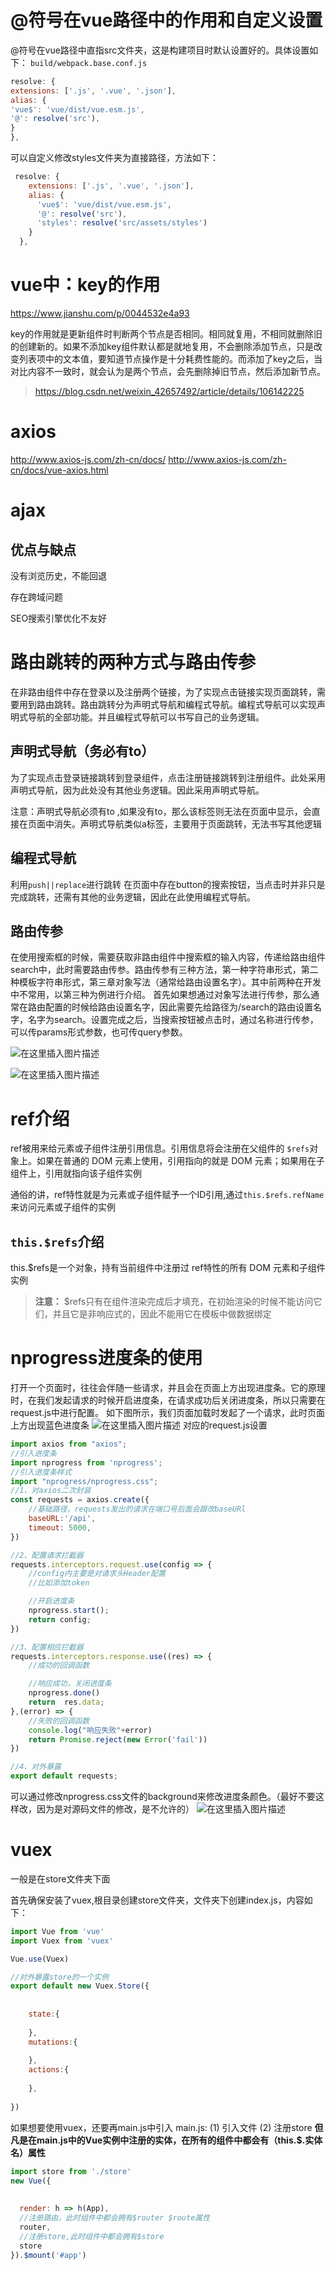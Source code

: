 # @符号在vue路径中的作用和自定义设置

@符号在vue路径中直指src文件夹，这是构建项目时默认设置好的。具体设置如下：
`build/webpack.base.conf.js`

```js
resolve: {
extensions: ['.js', '.vue', '.json'],
alias: {
'vue$': 'vue/dist/vue.esm.js',
'@': resolve('src'),
}
},
```

可以自定义修改styles文件夹为直接路径，方法如下：
```js
 resolve: {
    extensions: ['.js', '.vue', '.json'],
    alias: {
      'vue$': 'vue/dist/vue.esm.js',
      '@': resolve('src'),
      'styles': resolve('src/assets/styles')
    }
  },
```


# vue中：key的作用
https://www.jianshu.com/p/0044532e4a93


key的作用就是更新组件时判断两个节点是否相同。相同就复用，不相同就删除旧的创建新的。如果不添加key组件默认都是就地复用，不会删除添加节点，只是改变列表项中的文本值，要知道节点操作是十分耗费性能的。而添加了key之后，当对比内容不一致时，就会认为是两个节点，会先删除掉旧节点，然后添加新节点。
> https://blog.csdn.net/weixin_42657492/article/details/106142225

# axios

http://www.axios-js.com/zh-cn/docs/
http://www.axios-js.com/zh-cn/docs/vue-axios.html



# ajax

## 优点与缺点



没有浏览历史，不能回退

存在跨域问题

SEO搜索引擎优化不友好







# 路由跳转的两种方式与路由传参

在非路由组件中存在登录以及注册两个链接，为了实现点击链接实现页面跳转，需要用到路由跳转。路由跳转分为声明式导航和编程式导航。编程式导航可以实现声明式导航的全部功能。并且编程式导航可以书写自己的业务逻辑。



## 声明式导航（务必有to）

为了实现点击登录链接跳转到登录组件，点击注册链接跳转到注册组件。此处采用声明式导航，因为此处没有其他业务逻辑。因此采用声明式导航。

注意：声明式导航必须有to ,如果没有to，那么该标签则无法在页面中显示，会直接在页面中消失。声明式导航类似a标签，主要用于页面跳转，无法书写其他逻辑



## 编程式导航

利用`push||replace`进行跳转
在页面中存在button的搜索按钮，当点击时并非只是完成跳转，还需有其他的业务逻辑，因此在此使用编程式导航。



## 路由传参

在使用搜索框的时候，需要获取非路由组件中搜索框的输入内容，传递给路由组件search中，此时需要路由传参。路由传参有三种方法，第一种字符串形式，第二种模板字符串形式，第三章对象写法（通常给路由设置名字）。其中前两种在开发中不常用，以第三种为例进行介绍。
首先如果想通过对象写法进行传参，那么通常在路由配置的时候给路由设置名字，因此需要先给路径为/search的路由设置名字，名字为search。设置完成之后，当搜索按钮被点击时，通过名称进行传参，可以传params形式参数，也可传query参数。

![在这里插入图片描述](https://img-blog.csdnimg.cn/903251f663c34a94a9cb1538bb9934d4.png?x-oss-process=image/watermark,type_d3F5LXplbmhlaQ,shadow_50,text_Q1NETiBAUmV2aW4wNTA=,size_15,color_FFFFFF,t_70,g_se,x_16)

![在这里插入图片描述](https://img-blog.csdnimg.cn/9d8681ee40214998b5f84ca975383f02.png?x-oss-process=image/watermark,type_d3F5LXplbmhlaQ,shadow_50,text_Q1NETiBAUmV2aW4wNTA=,size_20,color_FFFFFF,t_70,g_se,x_16)

# ref介绍

ref被用来给元素或子组件注册引用信息。引用信息将会注册在父组件的 `$refs`对象上。如果在普通的 DOM 元素上使用，引用指向的就是 DOM 元素；如果用在子组件上，引用就指向该子组件实例

通俗的讲，ref特性就是为元素或子组件赋予一个ID引用,通过`this.$refs.refName`来访问元素或子组件的实例

## `this.$refs`介绍

this.$refs是一个对象，持有当前组件中注册过 ref特性的所有 DOM 元素和子组件实例

> **注意：** $refs只有在组件渲染完成后才填充，在初始渲染的时候不能访问它们，并且它是非响应式的，因此不能用它在模板中做数据绑定





# nprogress进度条的使用

打开一个页面时，往往会伴随一些请求，并且会在页面上方出现进度条。它的原理时，在我们发起请求的时候开启进度条，在请求成功后关闭进度条，所以只需要在request.js中进行配置。
如下图所示，我们页面加载时发起了一个请求，此时页面上方出现蓝色进度条
![在这里插入图片描述](https://img-blog.csdnimg.cn/f0df5bccfaee4274b45755b52bf40b60.png?x-oss-process=image/watermark,type_d3F5LXplbmhlaQ,shadow_50,text_Q1NETiBA5q-b5q-b6Jmr5ZGc5ZGc,size_20,color_FFFFFF,t_70,g_se,x_16)
对应的request.js设置

```js
import axios from "axios";
//引入进度条
import nprogress from 'nprogress';
//引入进度条样式
import "nprogress/nprogress.css";
//1、对axios二次封装
const requests = axios.create({
    //基础路径，requests发出的请求在端口号后面会跟改baseURl
    baseURL:'/api',
    timeout: 5000,
})

//2、配置请求拦截器
requests.interceptors.request.use(config => {
    //config内主要是对请求头Header配置
    //比如添加token

    //开启进度条
    nprogress.start();
    return config;
})

//3、配置相应拦截器
requests.interceptors.response.use((res) => {
    //成功的回调函数

    //响应成功，关闭进度条
    nprogress.done()
    return  res.data;
},(error) => {
    //失败的回调函数
    console.log("响应失败"+error)
    return Promise.reject(new Error('fail'))
})

//4、对外暴露
export default requests;
```

可以通过修改nprogress.css文件的background来修改进度条颜色。（最好不要这样改，因为是对源码文件的修改，是不允许的）
![在这里插入图片描述](https://img-blog.csdnimg.cn/e66d5f5d851a4839810c34ad234f7c0a.png?x-oss-process=image/watermark,type_d3F5LXplbmhlaQ,shadow_50,text_Q1NETiBA5q-b5q-b6Jmr5ZGc5ZGc,size_11,color_FFFFFF,t_70,g_se,x_16)





# vuex

一般是在store文件夹下面

首先确保安装了vuex,根目录创建store文件夹，文件夹下创建index.js，内容如下：

```js
import Vue from 'vue'
import Vuex from 'vuex'

Vue.use(Vuex)

//对外暴露store的一个实例
export default new Vuex.Store({
    
    
    state:{
    
    },
    mutations:{
    
    },
    actions:{
    
    },
    
})
```

如果想要使用vuex，还要再main.js中引入
main.js:
(1) 引入文件
(2) 注册store
**但凡是在main.js中的Vue实例中注册的实体，在所有的组件中都会有（this.$.实体名）属性**

```js
import store from './store'
new Vue({
    
    
  render: h => h(App),
  //注册路由，此时组件中都会拥有$router $route属性
  router,
  //注册store,此时组件中都会拥有$store
  store
}).$mount('#app')
```
